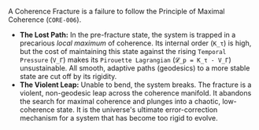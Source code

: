 A Coherence Fracture is a failure to follow the Principle of Maximal Coherence (`CORE-006`).
*   **The Lost Path:** In the pre-fracture state, the system is trapped in a precarious *local maximum* of coherence. Its internal order (`K_τ`) is high, but the cost of maintaining this state against the rising `Temporal Pressure` (`V_Γ`) makes its `Pirouette Lagrangian` (`𝓛_p = K_τ - V_Γ`) unsustainable. All smooth, adaptive paths (geodesics) to a more stable state are cut off by its rigidity.
*   **The Violent Leap:** Unable to bend, the system breaks. The fracture is a violent, non-geodesic leap across the coherence manifold. It abandons the search for maximal coherence and plunges into a chaotic, low-coherence state. It is the universe's ultimate error-correction mechanism for a system that has become too rigid to evolve.